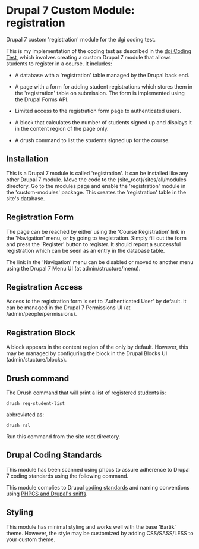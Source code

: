 # Drupal 7 Custom Module: registration

Drupal 7 custom 'registration' module for the dgi coding test.

This is my implementation of the coding test as described in the [dgi Coding Test](https://gist.github.com/jordandukart/b602fa64f50bb14ba579d2a51f0fdee5),
which involves creating a custom Drupal 7 module that allows students to
register in a course.  It includes:

- A database with a 'registration' table managed by the Drupal back end.

- A page with a form for adding student registrations which stores
them in the 'registration' table on submission.  The form is implemented using
the Drupal Forms API.

- Limited access to the registration form page to authenticated users.

- A block that calculates the number of students signed up and displays it in
the content region of the <front> page only.

- A drush command to list the students signed up for the course.

## Installation

This is a Drupal 7 module is called 'registration'.  It can be installed
like any other Drupal 7 module.  Move the code to the
{site_root}/sites/all/modules directory.  Go to the modules page and
enable the 'registration' module in the 'custom-modules' package.
This creates the 'registration' table in the site's database.

## Registration Form

The page can be reached by either using the 'Course Registration'
link in the 'Navigation' menu, or by going to /registration.
Simply fill out the form and press the 'Register' button to register.
It should report a successful registration which can be seen as
an entry in the database table.

The link in the 'Navigation' menu can be disabled or moved to another menu
using the Drupal 7 Menu UI (at admin/structure/menu).

## Registration Access

Access to the registration form is set to 'Authenticated User' by default.
It can be managed in the Drupal 7 Permissions UI (at /admin/people/permissions).

## Registration Block

A block appears in the content region of the <front-page> only by default.
However, this may be managed by configuring the block in the Drupal Blocks UI
(admin/stucture/blocks).

## Drush command

The Drush command that will print a list of registered students is:

```
drush reg-student-list
```

abbreviated as:

```
drush rsl
```

Run this command from the site root directory.

## Drupal Coding Standards

This module has been scanned using phpcs to assure adherence to Drupal 7
coding standards using the following command.

This module complies to Drupal [coding standards](https://www.drupal.org/docs/develop/standards/coding-standards)
and naming conventions using [PHPCS and Drupal's
sniffs](https://www.drupal.org/node/1419988).


## Styling

This module has minimal styling and works well with the base 'Bartik' theme.
However, the style may be customized by adding CSS/SASS/LESS to your custom
theme.
